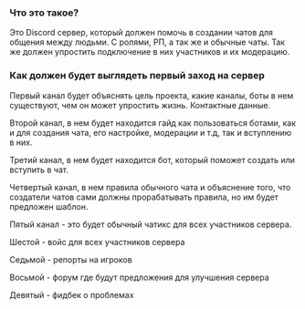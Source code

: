 ### Что это такое?
Это Discord сервер, который должен помочь в создании чатов для общения между людьми. С ролями, РП, а так же и обычные чаты. Так же должен упростить подключение в них участников и их модерацию.

### Как должен будет выглядеть первый заход на сервер
Первый канал будет объяснять цель проекта, какие каналы, боты в нем существуют, чем он может упростить жизнь. Контактные данные.

Второй канал, в нем будет находится гайд как пользоваться ботами, как и для создания чата, его настройке, модерации и т.д, так и вступлению в них.

Третий канал, в нем будет находится бот, который поможет создать или вступить в чат.

Четвертый канал, в нем правила обычного чата и объяснение того, что создатели чатов сами должны прорабатывать правила, но им будет предложен шаблон.

Пятый канал - это будет обычный чатикс для всех участников сервера.

Шестой - войс для всех участников сервера

Седьмой - репорты на игроков

Восьмой - форум где будут предложения для улучшения сервера

Девятый - фидбек о проблемах

